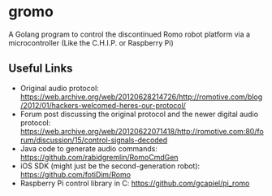 # gromo
A Golang program to control the discontinued Romo robot platform via a microcontroller (Like the C.H.I.P. or Raspberry Pi)

## Useful Links

* Original audio protocol: https://web.archive.org/web/20120628214726/http://romotive.com/blog/2012/01/hackers-welcomed-heres-our-protocol/
* Forum post discussing the original protocol and the newer digital audio protocol: https://web.archive.org/web/20120622071418/http://romotive.com:80/forum/discussion/15/control-signals-decoded
* Java code to generate audio commands: https://github.com/rabidgremlin/RomoCmdGen
* iOS SDK (might just be the second-generation robot): https://github.com/fotiDim/Romo
* Raspberry Pi control library in C: https://github.com/gcapiel/pi_romo
